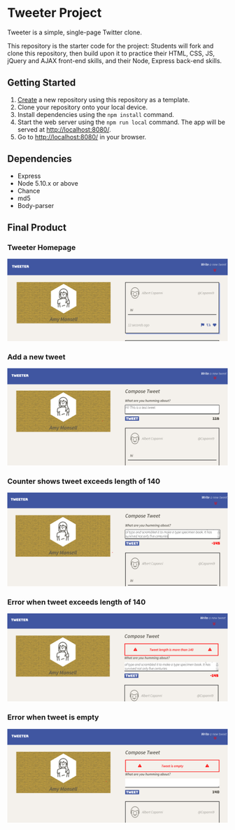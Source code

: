 # Tweeter Project

Tweeter is a simple, single-page Twitter clone.

This repository is the starter code for the project: Students will fork and clone this repository, then build upon it to practice their HTML, CSS, JS, jQuery and AJAX front-end skills, and their Node, Express back-end skills.

## Getting Started

1. [Create](https://docs.github.com/en/repositories/creating-and-managing-repositories/creating-a-repository-from-a-template) a new repository using this repository as a template.
2. Clone your repository onto your local device.
3. Install dependencies using the `npm install` command.
4. Start the web server using the `npm run local` command. The app will be served at <http://localhost:8080/>.
5. Go to <http://localhost:8080/> in your browser.

## Dependencies

- Express
- Node 5.10.x or above
- Chance
- md5
- Body-parser

## Final Product

### Tweeter Homepage

!["Homepage"](https://raw.githubusercontent.com/SinghALGO/tweeter/master/docs/Screenshot%202023-12-07%20190752.png)

### Add a new tweet

!["Add a new tweet"](https://raw.githubusercontent.com/SinghALGO/tweeter/master/docs/Screenshot%202023-12-07%20190849.png)

### Counter shows tweet exceeds length of 140

!["Counter shows tweet exceeds length of 140"](https://raw.githubusercontent.com/SinghALGO/tweeter/master/docs/Screenshot%202023-12-07%20191050.png)

### Error when tweet exceeds length of 140

!["Error when tweet exceeds length of 140"](https://raw.githubusercontent.com/SinghALGO/tweeter/master/docs/Screenshot%202023-12-07%20191118.png)

### Error when tweet is empty

!["Error when tweet is empty"](https://raw.githubusercontent.com/SinghALGO/tweeter/master/docs/Screenshot%202023-12-07%20191146.png)

